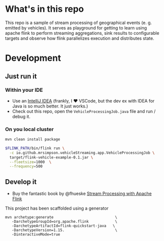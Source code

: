 # What's in this repo

This repo is a sample of stream processing of geographical events (e. g. emitted by vehicles).
It serves as playground for getting to learn using apache flink to perform streaming aggregations, 
sink results to configurable targets and observe how flink parallelizes execution and distributes state.

# Development

## Just run it

### Within your  IDE

- Use an [IntelliJ IDEA](https://www.jetbrains.com/de-de/idea/download/) (frankly, I ❤️ VSCode, but the dev ex with IDEA for Java is so much better. It just works.)
- Check out this repo, open the `VehicleProcessingJob.java` file and run / debug it.

### On you local cluster

```bash
mvn clean install package

$FLINK_PATH/bin/flink run \
  -c io.github.mrsimpson.vehicleStreaming.app.VehicleProcessingJob \
  target/flink-vehicle-example-0.1.jar \
  --fleetsize=1000  \
  --frequency=500
```

## Develop it

- Buy the fantastic book by @fhueske [Stream Processing with Apache Flink](https://www.oreilly.com/library/view/stream-processing-with/9781491974285/)

This project has been scaffolded using a generator
```
mvn archetype:generate                            \
   -DarchetypeGroupId=org.apache.flink            \
   -DarchetypeArtifactId=flink-quickstart-java   \
   -DarchetypeVersion=1.15.                       \
   -DinteractiveMode=true
```